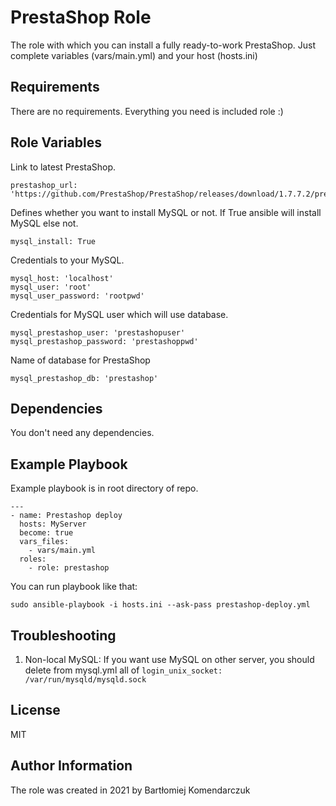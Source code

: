 PrestaShop Role
=========

The role with which you can install a fully ready-to-work PrestaShop.
Just complete variables (vars/main.yml) and your host (hosts.ini)

Requirements
------------

There are no requirements. Everything you need is included role :)

Role Variables
--------------

Link to latest PrestaShop.

    prestashop_url: 'https://github.com/PrestaShop/PrestaShop/releases/download/1.7.7.2/prestashop_1.7.7.2.zip'

Defines whether you want to install MySQL or not. If True ansible will install MySQL else not.

    mysql_install: True

Credentials to your MySQL.

    mysql_host: 'localhost'
    mysql_user: 'root'
    mysql_user_password: 'rootpwd'

Credentials for MySQL user which will use database.

    mysql_prestashop_user: 'prestashopuser'
    mysql_prestashop_password: 'prestashoppwd'

Name of database for PrestaShop

    mysql_prestashop_db: 'prestashop'

Dependencies
------------

You don't need any dependencies.

Example Playbook
----------------

Example playbook is in root directory of repo.

    ---
    - name: Prestashop deploy
      hosts: MyServer
      become: true
      vars_files:
        - vars/main.yml
      roles:
        - role: prestashop

You can run playbook like that:
    
`sudo ansible-playbook -i hosts.ini --ask-pass prestashop-deploy.yml`

Troubleshooting
-------
1. Non-local MySQL:
If you want use MySQL on other server, you should delete from mysql.yml all of `login_unix_socket: /var/run/mysqld/mysqld.sock`

License
-------

MIT

Author Information
------------------

The role was created in 2021 by Bartłomiej Komendarczuk
